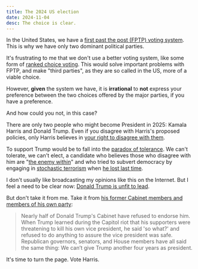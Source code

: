 ```yaml
---
title: The 2024 US election
date: 2024-11-04
desc: The choice is clear.
---
```


In the United States, we have a [first past the post (FPTP) voting system][fptp]. This is why we have only two dominant political parties.

It's frustrating to me that we don't use a better voting system, like some form of [ranked choice voting][rcv]. This would solve important problems with FPTP, and make "third parties", as they are so called in the US, more of a viable choice.

However, **given** the system we have, it is **irrational** to **not** express your preference between the two choices offered by the major parties, if you have a preference.

And how could you not, in this case?

There are only two people who might become President in 2025: Kamala Harris and Donald Trump. Even if you disagree with Harris's proposed policies, only Harris believes in [your right to disagree with them][diagree].

To support Trump would be to fall into the [paradox of tolerance][tolerance]. We can't tolerate, we can't elect, a candidate who believes those who disagree with him are "[the enemy within][enemy-within]" and who tried to subvert democracy by engaging in [stochastic terrorism][terror] when [he lost last time][jan6].

I don't usually like broadcasting my opinions like this on the Internet. But I feel a need to be clear now: [Donald Trump is unfit to lead][unfit].

But don't take it from me. Take it from [his former Cabinet members and members of his own party][cabinet]:

> Nearly half of Donald Trump's Cabinet have refused to endorse him. When Trump learned during the Capitol riot that his supporters were threatening to kill his own vice president, he said 'so what?' and refused to do anything to assure the vice president was safe. Republican governors, senators, and House members have all said the same thing: We can’t give Trump another four years as president.

It's time to turn the page. Vote Harris.

[fptp]: https://www.youtube.com/watch?v=s7tWHJfhiyo
[rcv]: https://fairvote.org/our-reforms/ranked-choice-voting/
[tolerance]: /posts/moderation
[enemy-within]: https://www.theguardian.com/us-news/2024/oct/14/trump-military-enemy-within-armed-forces-election-day
[terror]: https://en.wikipedia.org/wiki/Stochastic_terrorism
[jan6]: https://en.wikipedia.org/wiki/January_6_United_States_Capitol_attack
[unfit]: https://www.nytimes.com/interactive/2024/11/02/opinion/vote-harris-2024-election.html
[cabinet]: https://www.thebulwark.com/p/reich-track-wrong-track
[diagree]: https://www.threads.net/@kamalahq/post/DB4aHh4uP8l

